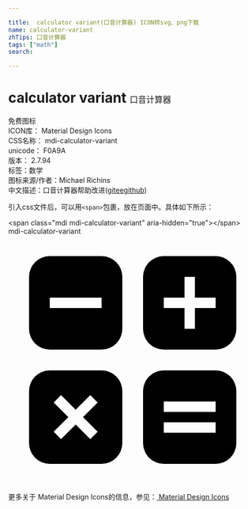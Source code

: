 ```yaml
---

title:  calculator variant(口音计算器) ICON转svg、png下载
name: calculator-variant
zhTips: 口音计算器
tags: ["math"]
search: 

---
```


# calculator variant  <small style="font-size: 60%;font-weight: 100">口音计算器</small>


<div class="detail-page">
<p>
<span><span class="badge-success badge">免费图标</span> </span>
<br/>
<span>
ICON库：
<span class="badge-secondary badge">Material Design Icons</span> 
</span>
<br/>
<span>
CSS名称：
<span class="badge-secondary badge">mdi-calculator-variant</span> 
</span>
<br/>
<span>
unicode：
<span class="badge-secondary badge">F0A9A</span> 
<copy-btn content='F0A9A' btn-title=""></copy-btn>
<copy-btn :content='String.fromCodePoint(parseInt("F0A9A", 16))' btn-title="复制U"></copy-btn>
</span>
<br/>
<span>
版本：
<span class="badge-secondary badge">2.7.94</span> 
</span><br/><span>标签：<span class="badge-light badge"><router-link to="/tags/math.html">数学</router-link></span></span>
<br/>
<span>图标来源/作者：<span class="badge-light badge">Michael Richins</span></span> 
<br/>
<span class="zh-detail">中文描述：<span class="badge-primary badge">口音计算器</span><span class="help-link"><span>帮助改进</span>(<a href="https://gitee.com/liuwave/icon-helper/edit/master/json/material/calculator-variant.json" target="_blank" rel="noopener noreferrer">gitee</a><a href="https://github.com/liuwave/icon-helper/edit/master/json/material/calculator-variant.json" target="_blank" rel="noopener noreferrer">github</a></span>)</span><br/>
</p>
</div>
<div class="alert alert-dark">
  <i class="mdi mdi-calculator-variant mdi-48px"></i>
  <i class="mdi mdi-calculator-variant mdi-36px"></i>
  <i class="mdi mdi-calculator-variant mdi-24px"></i>
  <i class="mdi mdi-calculator-variant mdi-18px"></i>
</div>
<div>
  <p>引入css文件后，可以用<code>&lt;span&gt;</code>包裹，放在页面中。具体如下所示：    
  </p>
  <div class="alert alert-primary" style="font-size: 14px">
    &lt;span class="mdi mdi-calculator-variant" aria-hidden="true"&gt;&lt;/span&gt;
    <copy-btn content='<span class="mdi mdi-calculator-variant" aria-hidden="true"></span>'></copy-btn>
  </div>
  <div class="alert alert-secondary">
    <i class="mdi mdi-calculator-variant"
    style="font-size: 24px"
    aria-hidden="true"></i> mdi-calculator-variant
    <copy-btn content="mdi-calculator-variant" btn-title="复制图标名称"></copy-btn>
  </div>
</div>
<div id="svg" class="svg-wrap">
<svg xmlns="http://www.w3.org/2000/svg" viewBox="0 0 24 24"><path d="M9,2H4A2,2 0 0,0 2,4V9A2,2 0 0,0 4,11H9A2,2 0 0,0 11,9V4A2,2 0 0,0 9,2M9,7H4V6H9V7M20,13H15A2,2 0 0,0 13,15V20A2,2 0 0,0 15,22H20A2,2 0 0,0 22,20V15A2,2 0 0,0 20,13M20,19H15V18H20V19M20,17H15V16H20V17M20,2H15A2,2 0 0,0 13,4V9A2,2 0 0,0 15,11H20A2,2 0 0,0 22,9V4A2,2 0 0,0 20,2M20,7H18V9H17V7H15V6H17V4H18V6H20V7M9,13H4A2,2 0 0,0 2,15V20A2,2 0 0,0 4,22H9A2,2 0 0,0 11,20V15A2,2 0 0,0 9,13M8.62,18.91L7.91,19.62L6.5,18.21L5.09,19.62L4.38,18.91L5.79,17.5L4.38,16.09L5.09,15.38L6.5,16.79L7.91,15.38L8.62,16.09L7.21,17.5L8.62,18.91Z" /></svg>
</div>
<detail full-name='mdi-calculator-variant'></detail>
    
<div><p>更多关于 Material Design Icons的信息，参见：<a target="_blank" href="https://iconhelper.cn/material.html"> Material Design Icons</a>
</p></div>
